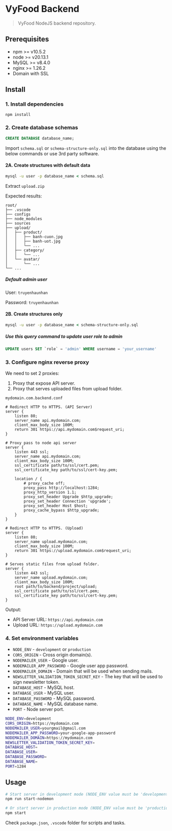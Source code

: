 # VyFood Backend

> VyFood NodeJS backend repository.

## Prerequisites

- npm >= v10.5.2
- node >= v20.13.1
- MySQL >= v8.4.0
- nginx >= 1.26.2
- Domain with SSL

## Install

### 1. Install dependencies

```shell
npm install
```

### 2. Create database schemas

```sql
CREATE DATABASE database_name;
```

Import `schema.sql` or `schema-structure-only.sql` into the database using the below commands or use 3rd party software.

#### 2A. Create structures with default data

```cmd
mysql -u user -p database_name < schema.sql
```

Extract `upload.zip`

Expected results:

```plain
root/
├── .vscode
├── configs
├── node_modules
├── sources
├── upload/
│   ├── product/
│   │   ├── banh-cuon.jpg
│   │   ├── banh-uot.jpg
│   │   └── ...
│   ├── category/
│   │   └── ...
│   └── avatar/
│       └── ...
└── ...
```

##### Default admin user

User: `truyenhaunhan`

Password: `truyenhaunhan`

#### 2B. Create structures only

```cmd
mysql -u user -p database_name < schema-structure-only.sql
```

##### Use this query command to update user role to admin

```sql
UPDATE users SET `role` = 'admin' WHERE username = 'your_username'
```

### 3. Configure nginx reverse proxy

We need to set 2 proxies:

1. Proxy that expose API server.
2. Proxy that serves uploaded files from upload folder.

`mydomain.com.backend.conf`

```plain
# Redirect HTTP to HTTPS. (API Server)
server {
    listen 80;
    server_name api.mydomain.com;
    client_max_body_size 100M;
    return 301 https://api.mydomain.com$request_uri;
}

# Proxy pass to node api server
server {
    listen 443 ssl;
    server_name api.mydomain.com;
    client_max_body_size 100M;
    ssl_certificate path/to/ssl/cert.pem;
    ssl_certificate_key path/to/ssl/cert-key.pem;

    location / {
        # proxy_cache off;
        proxy_pass http://localhost:1284;
        proxy_http_version 1.1;
        proxy_set_header Upgrade $http_upgrade;
        proxy_set_header Connection 'upgrade';
        proxy_set_header Host $host;
        proxy_cache_bypass $http_upgrade;
    }
}

# Redirect HTTP to HTTPS. (Upload)
server {
    listen 80;
    server_name upload.mydomain.com;
    client_max_body_size 100M;
    return 301 https://upload.mydomain.com$request_uri;
}

# Serves static files from upload folder.
server {
    listen 443 ssl;
    server_name upload.mydomain.com;
    client_max_body_size 100M;
    root path/to/backend/project/upload;
    ssl_certificate path/to/ssl/cert.pem;
    ssl_certificate_key path/to/ssl/cert-key.pem;
}
```

Output:

- API Server URL: `https://api.mydomain.com`
- Upload URL: `https://upload.mydomain.com`

### 4. Set environment variables

- `NODE_ENV` - `development` or `production`
- `CORS_ORIGIN` - Cross origin domain(s).
- `NODEMAILER_USER` - Google user.
- `NODEMAILER_APP_PASSWORD` - Google user app password.
- `NODEMAILER_DOMAIN` - Domain that will be used when sending mails.
- `NEWSLETTER_VALIDATION_TOKEN_SECRET_KEY` - The key that will be used to sign newsletter token.
- `DATABASE_HOST` - MySQL host.
- `DATABASE_USER` - MySQL user.
- `DATABASE_PASSWORD` - MySQL password.
- `DATABASE_NAME` - MySQL database name.
- `PORT` - Node server port.

```bash
NODE_ENV=development
CORS_ORIGIN=https://mydomain.com
NODEMAILER_USER=yourgmail@gmail.com
NODEMAILER_APP_PASSWORD=your-google-app-password
NODEMAILER_DOMAIN=https://mydomain.com
NEWSLETTER_VALIDATION_TOKEN_SECRET_KEY=
DATABASE_HOST=
DATABASE_USER=
DATABASE_PASSWORD=
DATABASE_NAME=
PORT=1284
```

## Usage

```bash
# Start server in development mode (NODE_ENV value must be 'development')
npm run start-nodemon

# Or start server in production mode (NODE_ENV value must be 'production')
npm start
```

Check `package.json`, `.vscode` folder for scripts and tasks.
